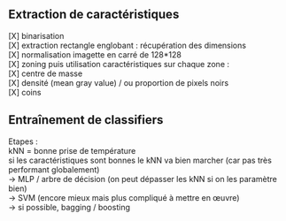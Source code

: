 ## Extraction de caractéristiques

[X] binarisation  
[X] extraction rectangle englobant : récupération des dimensions  
[X] normalisation imagette en carré de 128*128  
[X] zoning puis utilisation caractéristiques sur chaque zone :  
	[X] centre de masse  
	[X] densité (mean gray value) / ou proportion de pixels noirs  
[X] coins 

## Entraînement de classifiers
Etapes :  
kNN = bonne prise de température  
si les caractéristiques sont bonnes le kNN va bien marcher (car pas très performant globalement)  
-> MLP / arbre de décision (on peut dépasser les kNN si on les paramètre bien)  
-> SVM (encore mieux mais plus compliqué à mettre en œuvre)  
-> si possible, bagging / boosting


